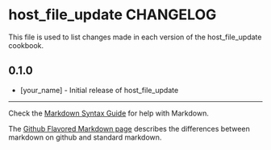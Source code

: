 host_file_update CHANGELOG
==========================

This file is used to list changes made in each version of the host_file_update cookbook.

0.1.0
-----
- [your_name] - Initial release of host_file_update

- - -
Check the [Markdown Syntax Guide](http://daringfireball.net/projects/markdown/syntax) for help with Markdown.

The [Github Flavored Markdown page](http://github.github.com/github-flavored-markdown/) describes the differences between markdown on github and standard markdown.
